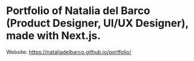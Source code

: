 # Portfolio of Natalia del Barco (Product Designer, UI/UX Designer), made with Next.js.

Website: https://nataliadelbarco.github.io/portfolio/
